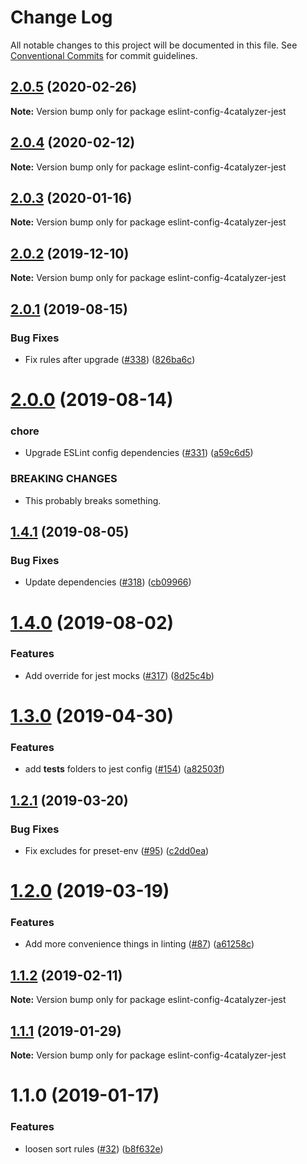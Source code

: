 # Change Log

All notable changes to this project will be documented in this file.
See [Conventional Commits](https://conventionalcommits.org) for commit guidelines.

## [2.0.5](https://github.com/4Catalyzer/javascript/compare/eslint-config-4catalyzer-jest@2.0.4...eslint-config-4catalyzer-jest@2.0.5) (2020-02-26)

**Note:** Version bump only for package eslint-config-4catalyzer-jest





## [2.0.4](https://github.com/4Catalyzer/javascript/compare/eslint-config-4catalyzer-jest@2.0.3...eslint-config-4catalyzer-jest@2.0.4) (2020-02-12)

**Note:** Version bump only for package eslint-config-4catalyzer-jest





## [2.0.3](https://github.com/4Catalyzer/javascript/compare/eslint-config-4catalyzer-jest@2.0.2...eslint-config-4catalyzer-jest@2.0.3) (2020-01-16)

**Note:** Version bump only for package eslint-config-4catalyzer-jest





## [2.0.2](https://github.com/4Catalyzer/javascript/compare/eslint-config-4catalyzer-jest@2.0.1...eslint-config-4catalyzer-jest@2.0.2) (2019-12-10)

**Note:** Version bump only for package eslint-config-4catalyzer-jest





## [2.0.1](https://github.com/4Catalyzer/javascript/compare/eslint-config-4catalyzer-jest@2.0.0...eslint-config-4catalyzer-jest@2.0.1) (2019-08-15)


### Bug Fixes

* Fix rules after upgrade ([#338](https://github.com/4Catalyzer/javascript/issues/338)) ([826ba6c](https://github.com/4Catalyzer/javascript/commit/826ba6c))





# [2.0.0](https://github.com/4Catalyzer/javascript/compare/eslint-config-4catalyzer-jest@1.4.1...eslint-config-4catalyzer-jest@2.0.0) (2019-08-14)


### chore

* Upgrade ESLint config dependencies ([#331](https://github.com/4Catalyzer/javascript/issues/331)) ([a59c6d5](https://github.com/4Catalyzer/javascript/commit/a59c6d5))


### BREAKING CHANGES

* This probably breaks something.





## [1.4.1](https://github.com/4Catalyzer/javascript/compare/eslint-config-4catalyzer-jest@1.4.0...eslint-config-4catalyzer-jest@1.4.1) (2019-08-05)


### Bug Fixes

* Update dependencies ([#318](https://github.com/4Catalyzer/javascript/issues/318)) ([cb09966](https://github.com/4Catalyzer/javascript/commit/cb09966))





# [1.4.0](https://github.com/4Catalyzer/javascript/compare/eslint-config-4catalyzer-jest@1.3.0...eslint-config-4catalyzer-jest@1.4.0) (2019-08-02)


### Features

* Add override for jest mocks ([#317](https://github.com/4Catalyzer/javascript/issues/317)) ([8d25c4b](https://github.com/4Catalyzer/javascript/commit/8d25c4b))





# [1.3.0](https://github.com/4Catalyzer/javascript/compare/eslint-config-4catalyzer-jest@1.2.1...eslint-config-4catalyzer-jest@1.3.0) (2019-04-30)


### Features

* add __tests__ folders to jest config ([#154](https://github.com/4Catalyzer/javascript/issues/154)) ([a82503f](https://github.com/4Catalyzer/javascript/commit/a82503f))





## [1.2.1](https://github.com/4Catalyzer/javascript/compare/eslint-config-4catalyzer-jest@1.2.0...eslint-config-4catalyzer-jest@1.2.1) (2019-03-20)


### Bug Fixes

* Fix excludes for preset-env ([#95](https://github.com/4Catalyzer/javascript/issues/95)) ([c2dd0ea](https://github.com/4Catalyzer/javascript/commit/c2dd0ea))





# [1.2.0](https://github.com/4Catalyzer/javascript/compare/eslint-config-4catalyzer-jest@1.1.2...eslint-config-4catalyzer-jest@1.2.0) (2019-03-19)


### Features

* Add more convenience things in linting ([#87](https://github.com/4Catalyzer/javascript/issues/87)) ([a61258c](https://github.com/4Catalyzer/javascript/commit/a61258c))





## [1.1.2](https://github.com/4Catalyzer/javascript/compare/eslint-config-4catalyzer-jest@1.1.1...eslint-config-4catalyzer-jest@1.1.2) (2019-02-11)

**Note:** Version bump only for package eslint-config-4catalyzer-jest





## [1.1.1](https://github.com/4Catalyzer/javascript/compare/eslint-config-4catalyzer-jest@1.1.0...eslint-config-4catalyzer-jest@1.1.1) (2019-01-29)

**Note:** Version bump only for package eslint-config-4catalyzer-jest





# 1.1.0 (2019-01-17)


### Features

* loosen sort rules ([#32](https://github.com/4Catalyzer/javascript/issues/32)) ([b8f632e](https://github.com/4Catalyzer/javascript/commit/b8f632e))
